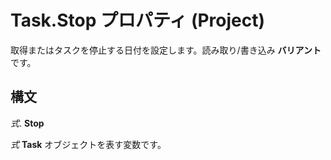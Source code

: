 
# Task.Stop プロパティ (Project)

取得またはタスクを停止する日付を設定します。読み取り/書き込み **バリアント** です。


## 構文

 _式_. **Stop**

 _式_ **Task** オブジェクトを表す変数です。

